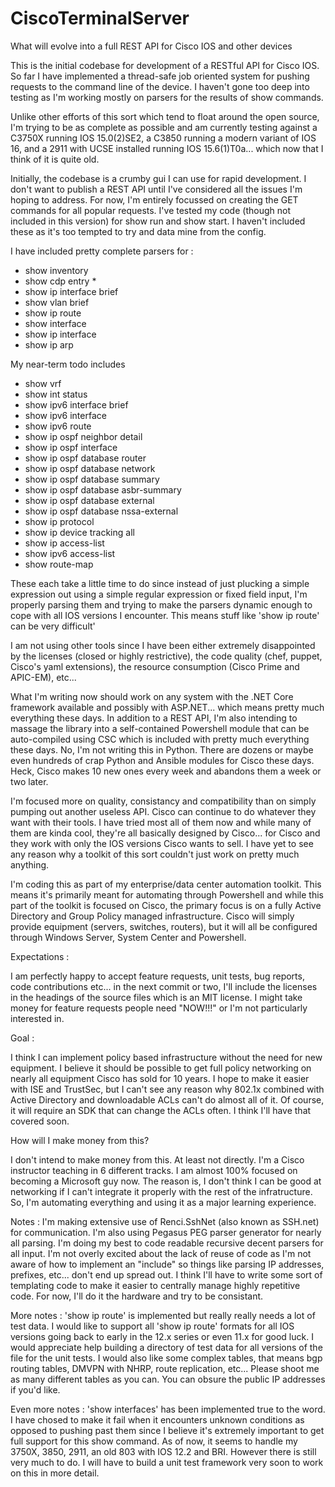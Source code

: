 # CiscoTerminalServer
What will evolve into a full REST API for Cisco IOS and other devices

This is the initial codebase for development of a RESTful API for Cisco IOS. So far I have implemented a thread-safe job oriented system for pushing requests to the command line of the device. I haven't gone too deep into testing as I'm working mostly on parsers for the results of show commands.

Unlike other efforts of this sort which tend to float around the open source, I'm trying to be as complete as possible and am currently testing against a C3750X running IOS 15.0(2)SE2, a C3850 running a modern variant of IOS 16, and a 2911 with UCSE installed running IOS 
15.6(1)T0a... which now that I think of it is quite old.

Initially, the codebase is a crumby gui I can use for rapid development. I don't want to publish a REST API until I've considered all the issues I'm hoping to address. For now, I'm entirely focussed on creating the GET commands for all popular requests. I've tested my code (though not included in this version) for show run and show start. I haven't included these as it's too tempted to try and data mine from the config.

I have included pretty complete parsers for :
 - show inventory
 - show cdp entry *
 - show ip interface brief
 - show vlan brief
 - show ip route
 - show interface
 - show ip interface
 - show ip arp
 
My near-term todo includes
 - show vrf
 - show int status
 - show ipv6 interface brief
 - show ipv6 interface
 - show ipv6 route
 - show ip ospf neighbor detail
 - show ip ospf interface
 - show ip ospf database router
 - show ip ospf database network
 - show ip ospf database summary
 - show ip ospf database asbr-summary
 - show ip ospf database external
 - show ip ospf database nssa-external
 - show ip protocol
 - show ip device tracking all
 - show ip access-list
 - show ipv6 access-list
 - show route-map
 
These each take a little time to do since instead of just plucking a simple expression out using a simple regular expression or fixed field input, I'm properly parsing them and trying to make the parsers dynamic enough to cope with all IOS versions I encounter. This means stuff like 'show ip route' can be very difficult'

I am not using other tools since I have been either extremely disappointed by the licenses (closed or highly restrictive), the code quality (chef, puppet, Cisco's yaml extensions), the resource consumption (Cisco Prime and APIC-EM), etc...

What I'm writing now should work on any system with the .NET Core framework available and possibly with ASP.NET... which means pretty much everything these days. In addition to a REST API, I'm also intending to massage the library into a self-contained Powershell module that can be auto-compiled using CSC which is included with pretty much everything these days. No, I'm not writing this in Python. There are dozens or maybe even hundreds of crap Python and Ansible modules for Cisco these days. Heck, Cisco makes 10 new ones every week and abandons them a week or two later. 

I'm focused more on quality, consistancy and compatibility than on simply pumping out another useless API. Cisco can continue to do whatever they want with their tools. I have tried most all of them now and while many of them are kinda cool, they're all basically designed by Cisco... for Cisco and they work with only the IOS versions Cisco wants to sell. I have yet to see any reason why a toolkit of this sort couldn't just work on pretty much anything.

I'm coding this as part of my enterprise/data center automation toolkit. This means it's primarily meant for automating through Powershell and while this part of the toolkit is focused on Cisco, the primary focus is on a fully Active Directory and Group Policy managed infrastructure. Cisco will simply provide equipment (servers, switches, routers), but it will all be configured through Windows Server, System Center and Powershell. 

Expectations :

I am perfectly happy to accept feature requests, unit tests, bug reports, code contributions etc... in the next commit or two, I'll include the licenses in the headings of the source files which is an MIT license. I might take money for feature requests people need "NOW!!!" or I'm not particularly interested in.

Goal :

I think I can implement policy based infrastructure without the need for new equipment. I believe it should be possible to get full policy networking on nearly all equipment Cisco has sold for 10 years. I hope to make it easier with ISE and TrustSec, but I can't see any reason why 802.1x combined with Active Directory and downloadable ACLs can't do almost all of it. Of course, it will require an SDK that can change the ACLs often. I think I'll have that covered soon.

How will I make money from this?

I don't intend to make money from this. At least not directly. I'm a Cisco instructor teaching in 6 different tracks. I am almost 100% focused on becoming a Microsoft guy now. The reason is, I don't think I can be good at networking if I can't integrate it properly with the rest of the infratructure. So, I'm automating everything and using it as a major learning experience. 

Notes :
I'm making extensive use of Renci.SshNet (also known as SSH.net) for communication. I'm also using Pegasus PEG parser generator for nearly all parsing. I'm doing my best to code readable recursive decent parsers for all input. I'm not overly excited about the lack of reuse of code as I'm not aware of how to implement an "include" so things like parsing IP addresses, prefixes, etc... don't end up spread out. I think I'll have to write some sort of templating code to make it easier to centrally manage highly repetitive code. For now, I'll do it the hardware and try to be consistant.

More notes :
'show ip route' is implemented but really really needs a lot of test data. I would like to support all 'show ip route' formats for all IOS versions going back to early in the 12.x series or even 11.x for good luck. I would appreciate help building a directory of test data for all versions of the file for the unit tests. I would also like some complex tables, that means bgp routing tables, DMVPN with NHRP, route replication, etc... Please shoot me as many different tables as you can. You can obsure the public IP addresses if you'd like.

Even more notes :
 'show interfaces' has been implemented true to the word. I have chosed to make it fail when it encounters unknown conditions as opposed to pushing past them since I believe it's extremely important to get full support for this show command. As of now, it seems to handle my 3750X, 3850, 2911, an old 803 with IOS 12.2 and BRI. However there is still very much to do. I will have to build a unit test framework very soon to work on this in more detail.
